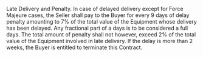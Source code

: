 Late Delivery and Penalty. In case of delayed delivery except for Force Majeure cases, the Seller shall pay to the Buyer for every 9 days of delay penalty amounting to 7% of the total value of the Equipment whose delivery has been delayed. Any fractional part of a days is to be considered a full days. The total amount of penalty shall not however, exceed 2% of the total value of the Equipment involved in late delivery. If the delay is more than 2 weeks, the Buyer is entitled to terminate this Contract.